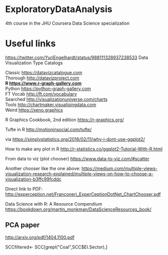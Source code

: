 # ExploratoryDataAnalysis
4th course in the JHU Coursera Data Science specialization 

# Useful links
https://twitter.com/YuriEngelhardt/status/988111328937238533
Data Visualization Type Catalogs

Classic https://datavizcatalogue.com  
Thorough http://datavizproject.com  
**R https://www.r-graph-gallery.com**  
Python https://python-graph-gallery.com  
FT Vocab http://ft.com/vocabulary  
Searched http://visualizationuniverse.com/charts  
Tools http://chartmaker.visualisingdata.com  
Weird https://xeno.graphics 

R Graphics Cookbook, 2nd edition https://r-graphics.org/

Tufte in R http://motioninsocial.com/tufte/

via https://simplystatistics.org/2016/02/11/why-i-dont-use-ggplot2/

How to make any plot in R http://r-statistics.co/ggplot2-Tutorial-With-R.html

From data to viz (plot chooser) https://www.data-to-viz.com/#scatter

Another chooser like the one above: https://medium.com/multiple-views-visualization-research-explained/multiple-views-on-how-to-choose-a-visualization-b3ffc99fcddc

Direct link to PDF: http://experception.net/Franconeri_ExperCeptionDotNet_ChartChooser.pdf

Data Science with R: A Resource Compendium https://bookdown.org/martin_monkman/DataScienceResources_book/


## PCA paper
http://arxiv.org/pdf/1404.1100.pdf

SCCfiltered<- SCC[grepl("Coal",SCC$EI.Sector),]
